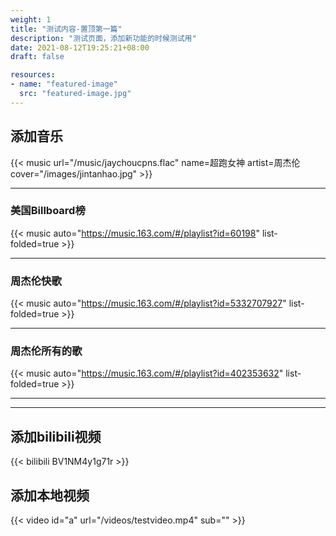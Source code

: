 ```yaml
---
weight: 1
title: "测试内容-置顶第一篇"
description: "测试页面，添加新功能的时候测试用"
date: 2021-08-12T19:25:21+08:00
draft: false

resources:
- name: "featured-image"
  src: "featured-image.jpg"
---
```

<!--more-->
## 添加音乐
{{< music url="/music/jaychoucpns.flac" name=超跑女神 artist=周杰伦 cover="/images/jintanhao.jpg" >}}
<!---
```markdown
{{</* music url="/music/xxx.flac" name=xxx artist=xxx cover="/images/xxx.jpg" */>}}
```
--->
-------------------------
### 美国Billboard榜
<!--美国Billboard榜-->
<!--{{< music auto="https://music.163.com/#/playlist?id=60198" >}}-->
{{< music auto="https://music.163.com/#/playlist?id=60198" list-folded=true >}}

---------------------------------
### 周杰伦快歌
<!--周杰伦快歌-->
{{< music auto="https://music.163.com/#/playlist?id=5332707927" list-folded=true >}}

-------------------------
### 周杰伦所有的歌
<!--周杰伦所有的歌-->
{{< music auto="https://music.163.com/#/playlist?id=402353632" list-folded=true >}}

------------------------------------------


-------------------

<!--
0
<video width="320" height="240" controls>
    <source src="movie1.mp4" type="video/mp4">
</video>
-------------------------
1

<video src="/movie/movie1.mp4" controls="controls" width="500" height="300"></video>

-----------------
2


<video width="500" height="250" controls="controls">
<source src="/movie/movie1.mp4" type="video/mp4">
</video>

----------------------------------
3

<video width="720" height="303" controls>
<source src="https://movie.cy798.cn/%E9%BB%91%E8%B1%B9.Black.Panther.2018.BD720P.X264.AAC.English.CHS-ENG.mp4" type="video/mp4">
</video>

-------------------------------------
4

<video src="https://movie.cy798.cn/Blue.Planet.S02.2017.BluRay.1080p.DTS-HD.MA5.1.2Audio.x264-CHD/Blue.Planet.S02E01.One.Ocean.2017.BluRay.1080p.DTS-HD.MA5.1.2Audio.x264-CHD.mkv" controls="controls" width="720" height="405"></video>
-->

## 添加bilibili视频

{{< bilibili BV1NM4y1g71r >}}
<!---
```markdown
{{</* bilibili xxx */>}}
```
--->
## 添加本地视频
{{< video id="a" url="/videos/testvideo.mp4" sub="" >}}
<!---
```markdown
{{< video id="a" url="/videos/testvideo.mp4" sub="" >}}
```
--->